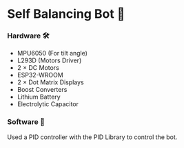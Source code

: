 # Self Balancing Bot 🤖

### Hardware 🛠️
 - MPU6050 (For tilt angle)
 - L293D (Motors Driver)
 - 2 × DC Motors
 - ESP32-WROOM
 - 2 × Dot Matrix Displays
 - Boost Converters
 - Lithium Battery
 - Electrolytic Capacitor

### Software 💾
Used a PID controller with the PID Library to control the bot.
